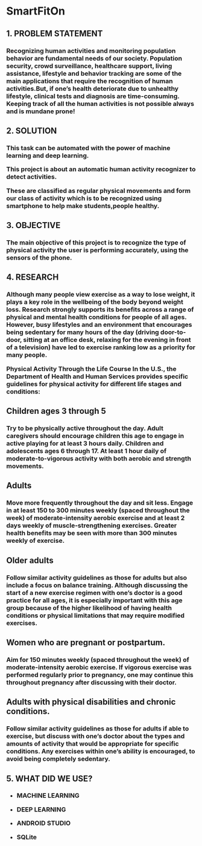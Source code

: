 # SmartFitOn

## 1. PROBLEM STATEMENT

<h3>Recognizing human activities and monitoring population behavior are fundamental needs of our society. Population security, crowd surveillance, healthcare support, living assistance, lifestyle and behavior tracking are some of the main applications that require the recognition of human activities.But, if one’s health deteriorate due to unhealthy lifestyle, clinical tests and diagnosis are time-consuming. Keeping track of all the human activities is not possible always and is mundane prone!
</h3>

## 2. SOLUTION

<h3>

This task can be automated with the power of machine learning and deep learning. 

This project is about an automatic human activity recognizer to detect activities.

These are classified as regular physical movements and form our class of activity which is to be recognized using smartphone to help make students,people healthy.
</h3>

## 3. OBJECTIVE

<h3>The main objective of this project  is to recognize the type of physical activity the user is performing accurately, using the sensors of the phone.</h3>

## 4. RESEARCH 

<h3>Although many people view exercise as a way to lose weight, it plays a key role in the wellbeing of the body beyond weight loss. Research strongly supports its benefits across a range of physical and mental health conditions for people of all ages. However, busy lifestyles and an environment that encourages being sedentary for many hours of the day (driving door-to-door, sitting at an office desk, relaxing for the evening in front of a television) have led to exercise ranking low as a priority for many people.

Physical Activity Through the Life Course
In the U.S., the Department of Health and Human Services provides specific guidelines for physical activity for different life stages and conditions:

## Children ages 3 through 5
<h3>Try to be physically active throughout the day. Adult caregivers should encourage children this age to engage in active playing for at least 3 hours daily.
Children and adolescents ages 6 through 17. At least 1 hour daily of moderate-to-vigorous activity with both aerobic and strength movements.</h3>

## Adults
<h3>Move more frequently throughout the day and sit less. Engage in at least 150 to 300 minutes weekly (spaced throughout the week) of moderate-intensity aerobic exercise and at least 2 days weekly of muscle-strengthening exercises. Greater health benefits may be seen with more than 300 minutes weekly of exercise.</h3>

## Older adults
<h3>Follow similar activity guidelines as those for adults but also include a focus on balance training. Although discussing the start of a new exercise regimen with one’s doctor is a good practice for all ages, it is especially important with this age group because of the higher likelihood of having health conditions or physical limitations that may require modified exercises.</h3>

## Women who are pregnant or postpartum.

<h3>Aim for 150 minutes weekly (spaced throughout the week) of moderate-intensity aerobic exercise. If vigorous exercise was performed regularly prior to pregnancy, one may continue this throughout pregnancy after discussing with their doctor.</h3>

## Adults with physical disabilities and chronic conditions. 

<h3>Follow similar activity guidelines as those for adults if able to exercise, but discuss with one’s doctor about the types and amounts of activity that would be appropriate for specific conditions. Any exercises within one’s ability is encouraged, to avoid being completely sedentary.</h3>

</h3>

## 5. WHAT DID WE USE?
<H3>

- MACHINE LEARNING

- DEEP LEARNING 

- ANDROID STUDIO

- SQLite

</H3>


